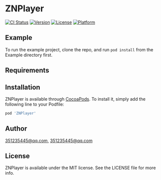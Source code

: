 # ZNPlayer

[![CI Status](https://img.shields.io/travis/351235445@qq.com/ZNPlayer.svg?style=flat)](https://travis-ci.org/351235445@qq.com/ZNPlayer)
[![Version](https://img.shields.io/cocoapods/v/ZNPlayer.svg?style=flat)](https://cocoapods.org/pods/ZNPlayer)
[![License](https://img.shields.io/cocoapods/l/ZNPlayer.svg?style=flat)](https://cocoapods.org/pods/ZNPlayer)
[![Platform](https://img.shields.io/cocoapods/p/ZNPlayer.svg?style=flat)](https://cocoapods.org/pods/ZNPlayer)

## Example

To run the example project, clone the repo, and run `pod install` from the Example directory first.

## Requirements

## Installation

ZNPlayer is available through [CocoaPods](https://cocoapods.org). To install
it, simply add the following line to your Podfile:

```ruby
pod 'ZNPlayer'
```

## Author

351235445@qq.com, 351235445@qq.com

## License

ZNPlayer is available under the MIT license. See the LICENSE file for more info.
